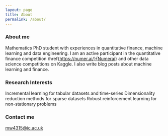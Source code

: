 ```yaml
---
layout: page
title: About
permalink: /about/
---
```


### About me

Mathematics PhD student with experiences in quantitative finance, machine learning and data engineering. 
I am an active participant in the quantitative finance competition \href{https://numer.ai/}{Numerai} and other data science competitions on Kaggle.
I also write blog posts about machine learning and finance. 


### Research Interests      

Incremental learning for tabular datasets and time-series
Dimensionality reduction methods for sparse datasets 
Robust reinforcement learning for non-stationary problems


### Contact me

[mw4315@ic.ac.uk](mailto:mw4315@ic.ac.uk)
